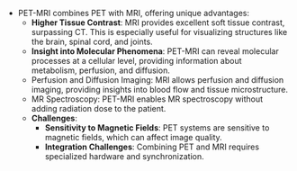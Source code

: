 - PET-MRI combines PET with MRI, offering unique advantages:
    - **Higher Tissue Contrast**: MRI provides excellent soft tissue contrast, surpassing CT. This is especially useful for visualizing structures like the brain, spinal cord, and joints.
    - **Insight into Molecular Phenomena**: PET-MRI can reveal molecular processes at a cellular level, providing information about metabolism, perfusion, and diffusion.
    - Perfusion and Diffusion Imaging: MRI allows perfusion and diffusion imaging, providing insights into blood flow and tissue microstructure.
    - MR Spectroscopy: PET-MRI enables MR spectroscopy without adding radiation dose to the patient.
    - **Challenges**:
        - **Sensitivity to Magnetic Fields**: PET systems are sensitive to magnetic fields, which can affect image quality.
        - **Integration Challenges**: Combining PET and MRI requires specialized hardware and synchronization.